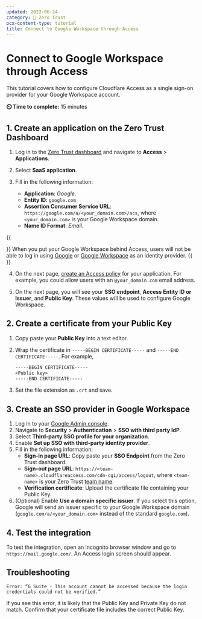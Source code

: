 ```yaml
---
updated: 2022-06-24
category: 🔐 Zero Trust
pcx-content-type: tutorial
title: Connect to Google Workspace through Access
---
```


# Connect to Google Workspace through Access

This tutorial covers how to configure Cloudflare Access as a single sign-on provider for your Google Workspace account.

**⏲️ Time to complete:** 15 minutes

## 1. Create an application on the Zero Trust Dashboard

1. Log in to the [Zero Trust dashboard](https://dash.teams.cloudflare.com/) and navigate to **Access** > **Applications**.

2. Select **SaaS application**.

3. Fill in the following information:
    - **Application**: _Google_.
    - **Entity ID**: `google.com`
    - **Assertion Consumer Service URL**: `https://google.com/a/<your_domain.com>/acs`, where `<your_domain.com>` is your Google Workspace domain.
    - **Name ID Format**: _Email_.

{{<Aside type="warning">}}
When you put your Google Workspace behind Access, users will not be able to log in using [Google](/cloudflare-one/identity/idp-integration/google/) or [Google Workspace](/cloudflare-one/identity/idp-integration/gsuite/) as an identity provider.
{{</Aside>}}

4. On the next page, [create an Access policy](cloudflare-one/policies/access/) for your application. For example, you could allow users with an `@your_domain.com` email address.

5. On the next page, you will see your **SSO endpoint**, **Access Entity ID or Issuer**, and **Public Key**. These values will be used to configure Google Workspace.

## 2. Create a certificate from your Public Key

1. Copy paste your **Public Key** into a text editor.
2. Wrap the certificate in `-----BEGIN CERTIFICATE-----` and `-----END CERTIFICATE-----`. For example,

    ```txt
    -----BEGIN CERTIFICATE-----
    <Public key>
    -----END CERTIFICATE-----
    ```

3. Set the file extension as `.crt` and save.

## 3. Create an SSO provider in Google Workspace

1. Log in to your [Google Admin console](https://admin.google.com/).
2. Navigate to **Security** > **Authentication** > **SSO with third party IdP**.
3. Select **Third-party SSO profile for your organization**.
4. Enable **Set up SSO with third-party identity provider**.
5. Fill in the following information:
    - **Sign-in page URL**: Copy paste your **SSO Endpoint** from the Zero Trust dashboard.
    - **Sign-out page URL**: `https://<team-name>.cloudflareaccess.com/cdn-cgi/access/logout`, where `<team-name>` is your Zero Trust [team name](/cloudflare-one/glossary/#team-name).
    - **Verification certificate**: Upload the certificate file containing your Public Key.
6. (Optional) Enable **Use a domain specific issuer**. If you select this option, Google will send an issuer specific to your Google Workspace domain (`google.com/a/<your_domain.com>` instead of the standard `google.com`).

## 4. Test the integration

To test the integration, open an incognito browser window and go to `https://mail.google.com/`. An Access login screen should appear.

## Troubleshooting

`Error: “G Suite - This account cannot be accessed because the login credentials could not be verified.”`

If you see this error, it is likely that the Public Key and Private Key do not match. Confirm that your certificate file includes the correct Public Key.
